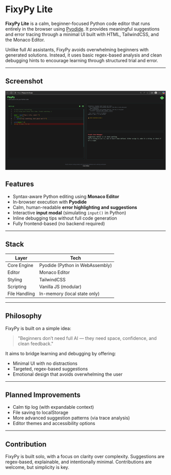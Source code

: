 # FixyPy Lite

**FixyPy Lite** is a calm, beginner-focused Python code editor that runs entirely in the browser using [Pyodide](https://pyodide.org/). It provides meaningful suggestions and error tracing through a minimal UI built with HTML, TailwindCSS, and the Monaco Editor.

Unlike full AI assistants, FixyPy avoids overwhelming beginners with generated solutions. Instead, it uses basic regex-based analysis and clean debugging hints to encourage learning through structured trial and error.

---
## Screenshot

<p align="center">
  <img src="assets/ss1.png" alt="FixyPy Screenshot" width="700">
</p>


## Features

* Syntax-aware Python editing using **Monaco Editor**
* In-browser execution with **Pyodide**
* Calm, human-readable **error highlighting and suggestions**
* Interactive **input modal** (simulating `input()` in Python)
* Inline debugging tips without full code generation
* Fully frontend-based (no backend required)

---

## Stack

| Layer         | Tech                            |
| ------------- | ------------------------------- |
| Core Engine   | Pyodide (Python in WebAssembly) |
| Editor        | Monaco Editor                   |
| Styling       | TailwindCSS                     |
| Scripting     | Vanilla JS (modular)            |
| File Handling | In-memory (local state only)    |

---

## Philosophy

FixyPy is built on a simple idea:

> "Beginners don’t need full AI — they need space, confidence, and clean feedback."

It aims to bridge learning and debugging by offering:

* Minimal UI with no distractions
* Targeted, regex-based suggestions
* Emotional design that avoids overwhelming the user

---

## Planned Improvements

* Calm tip log (with expandable context)
* File saving to localStorage
* More advanced suggestion patterns (via trace analysis)
* Editor themes and accessibility options

---

## Contribution

FixyPy is built solo, with a focus on clarity over complexity. Suggestions are regex-based, explainable, and intentionally minimal. Contributions are welcome, but simplicity is key.
